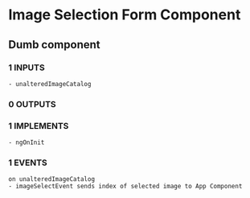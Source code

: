 # Image Selection Form Component
## Dumb component
### 1 INPUTS
    - unalteredImageCatalog
### 0 OUTPUTS
### 1 IMPLEMENTS
    - ngOnInit
### 1 EVENTS
    on unalteredImageCatalog
    - imageSelectEvent sends index of selected image to App Component
